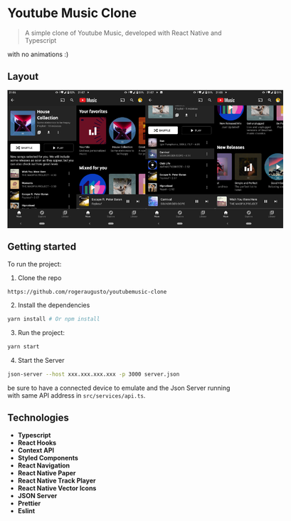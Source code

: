 # Youtube Music Clone

> A simple clone of Youtube Music, developed with React Native and Typescript

with no animations :)

## Layout
<div style="display: flex;">
<img width="175" height="310" alt="Youtube Music clone screenshot" src="/screenshots/screenshot_1.png"/>
<img width="175" height="310" alt="Youtube Music clone screenshot" src="/screenshots/screenshot_2.png"/>
<img width="175" height="310" alt="Youtube Music clone screenshot" src="/screenshots/screenshot_3.png"/>
<img width="175" height="310" alt="Youtube Music clone screenshot" src="/screenshots/screenshot_4.png"/>
</div>

## Getting started

To run the project:

1. Clone the repo

```sh
https://github.com/rogeraugusto/youtubemusic-clone
```

2. Install the dependencies

```sh
yarn install # Or npm install
```

3. Run the project:

```sh
yarn start
```

4. Start the Server

```sh
json-server --host xxx.xxx.xxx.xxx -p 3000 server.json
```

be sure to have a connected device to emulate and the Json Server running with same API address in `src/services/api.ts`.

## Technologies

* **Typescript**
* **React Hooks**
* **Context API**
* **Styled Components**
* **React Navigation**
* **React Native Paper**
* **React Native Track Player**
* **React Native Vector Icons**
* **JSON Server**
* **Prettier**
* **Eslint**
